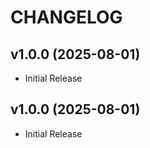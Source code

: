 # CHANGELOG

<!-- version list -->

## v1.0.0 (2025-08-01)

- Initial Release

## v1.0.0 (2025-08-01)

- Initial Release
